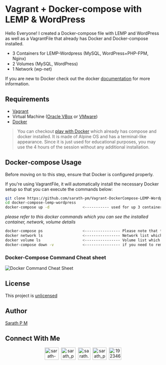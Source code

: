 # Vagrant + Docker-compose with LEMP & WordPress

Hello Everyone! I created a Docker-compose file with LEMP and WordPress as well as a VagrantFile that already has Docker and Docker-compose installed.

- 3 Containers for LEMP-Wordpress (MySQL, WordPress+PHP-FPM, Nginx)
- 2 Volumes (MySQL, WordPress)
- 1 Network (wp-net)

If you are new to Docker check out the docker [documentation](https://docs.docker.com/) for more information.

## Requirements
- [Vagrant](https://www.vagrantup.com/downloads)
- Virtual Machine ([Oracle VBox](https://www.virtualbox.org/wiki/Downloads) or [VMware](https://www.vmware.com/in/products/workstation-pro/workstation-pro-evaluation.html))
- [Docker](https://docs.docker.com/get-docker/)

> You can checkout [play with Docker](https://labs.play-with-docker.com/) which already has compose and docker installed. It is made of Alpine OS and has a terminal-like appearance. Since it is just used for educational purposes, you may use the 4 hours of the session without any additional installation.

## Docker-compose Usage

Before moving on to this step, ensure that Docker is configured properly. 

If you're using VagrantFile, it will automatically install the necessary Docker setup so that you can execute the commands below: 

```sh
git clone https://github.com/sarath-pm/Vagrant-DockerCompose-LEMP-Wordpress.git
cd docker-compose-lemp-wordpress
docker-compose up -d               <----------- used for up 3 containers and docker network, volume (-d it's running a detached mode)
```
_please refer to this docker commands which you can see the installed container, network, volume details_
```sh
docker-compose ps                  <---------------- Please note that this command only works with the installation directory
docker network ls                  <---------------- Network list which you used
docker volume ls                   <---------------- Volume list which you used.
docker-compose down -v             <---------------- if you need to remove all containers and volumes using these commands (Please note that this command only works with the installation directory)
```
 

### Docker-Compose Command Cheat sheet
![Docker Command Cheat Sheet](https://i.ibb.co/D7LHWMx/docker-compose-cheat-sheet-ryan-prater.png)


## License
This project is [unlicensed]()

## Author
[Sarath P M](sarath-pm.github.io)

## Connect With Me
<p align="center">
<a href="https://www.linkedin.com/in/sarath-p-m/" target="blank"><img align="center" src="https://i.pinimg.com/originals/de/b4/6f/deb46f02a59e3b3a2aa58fac16290d63.gif" alt="sarath-p-m" height="40" width="45" /></a>
&nbsp;<a href="https://dev.to/sarath_pm" target="blank"><img align="center" src="https://res.cloudinary.com/practicaldev/image/fetch/s--0UiMFgbU--/c_limit%2Cf_auto%2Cfl_progressive%2Cq_66%2Cw_880/https://thepracticaldev.s3.amazonaws.com/i/0vbfzhjcsjs0u716x88o.gif" alt="sarath_pm" height="40" width="47" /></a>  
&nbsp;<a href="mailto:sarath.pm@outlook.com" target="blank"><img align="center" src="https://user-images.githubusercontent.com/86669668/171339003-ef5b5c96-eac8-478c-a9cc-318ca9477fce.gif" alt="sarath.pm@outlook.com" width="40" /></a>      
&nbsp;<a href="https://www.hackerrank.com/sarath_pm" target="blank"><img align="center" src="https://user-images.githubusercontent.com/86669668/171338019-50f8c8de-e1ac-4651-b2cf-1901eceb2e51.gif" alt="sarath_pm" height="40" width="45"></a>
&nbsp;<a href="https://stackoverflow.com/users/19234611" target="blank"><img align="center" src="https://user-images.githubusercontent.com/86669668/171333456-ac1d5e66-bd90-468b-a1bf-c030ba6a1fed.gif" alt="19234611" width="40" /></a>
</p> 
